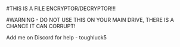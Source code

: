 #THIS IS A FILE ENCRYPTOR/DECRYPTOR!!!

#WARNING - DO NOT USE THIS ON YOUR MAIN DRIVE, THERE IS A CHANCE IT CAN CORRUPT!

Add me on Discord for help - toughluck5
